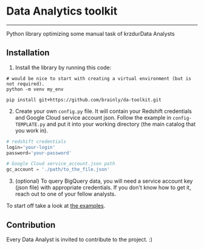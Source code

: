 # Data Analytics toolkit

---

Python library optimizing some manual task of  krzdurData Analysts


## Installation
1. Install the library by running this code:

```
# would be nice to start with creating a virtual environment (but is not required).
python -m venv my_env

pip install git+https://github.com/brainly/da-toolkit.git
```

2. Create your own `config.py` file. It will contain your Redshift credentials and 
Google Cloud service account json. Follow the
example in `config-TEMPLATE.py` and put it into your working directory (the main 
catalog that you work in).
```python
# redshift credentials
login='your-login'
password='your-password'

# Google Cloud service_account.json path
gc_account = './path/to_the_file.json'
```
   
3. (optional) To query BigQuery data, you will need a service account key (json file) with appropriate
credentials. If you don't know how to get it, reach out to one of your fellow analysts.



To start off take a look at [the examples](https://github.com/brainly/da-toolkit/tree/master/examples).

## Contribution

Every Data Analyst is invited to contribute to the project. :)